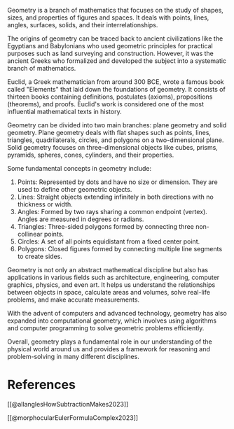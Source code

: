 
Geometry is a branch of mathematics that focuses on the study of shapes, sizes, and properties of figures and spaces. It deals with points, lines, angles, surfaces, solids, and their interrelationships.

The origins of geometry can be traced back to ancient civilizations like the Egyptians and Babylonians who used geometric principles for practical purposes such as land surveying and construction. However, it was the ancient Greeks who formalized and developed the subject into a systematic branch of mathematics.

Euclid, a Greek mathematician from around 300 BCE, wrote a famous book called "Elements" that laid down the foundations of geometry. It consists of thirteen books containing definitions, postulates (axioms), propositions (theorems), and proofs. Euclid's work is considered one of the most influential mathematical texts in history.

Geometry can be divided into two main branches: plane geometry and solid geometry. Plane geometry deals with flat shapes such as points, lines, triangles, quadrilaterals, circles, and polygons on a two-dimensional plane. Solid geometry focuses on three-dimensional objects like cubes, prisms, pyramids, spheres, cones, cylinders, and their properties.

Some fundamental concepts in geometry include:

1. Points: Represented by dots and have no size or dimension. They are used to define other geometric objects.
2. Lines: Straight objects extending infinitely in both directions with no thickness or width.
3. Angles: Formed by two rays sharing a common endpoint (vertex). Angles are measured in degrees or radians.
4. Triangles: Three-sided polygons formed by connecting three non-collinear points.
5. Circles: A set of all points equidistant from a fixed center point.
6. Polygons: Closed figures formed by connecting multiple line segments to create sides.

Geometry is not only an abstract mathematical discipline but also has applications in various fields such as architecture, engineering, computer graphics, physics, and even art. It helps us understand the relationships between objects in space, calculate areas and volumes, solve real-life problems, and make accurate measurements.

With the advent of computers and advanced technology, geometry has also expanded into computational geometry, which involves using algorithms and computer programming to solve geometric problems efficiently.

Overall, geometry plays a fundamental role in our understanding of the physical world around us and provides a framework for reasoning and problem-solving in many different disciplines.

# References
[[@allanglesHowSubtractionMakes2023]]

[[@morphocularEulerFormulaComplex2023]]